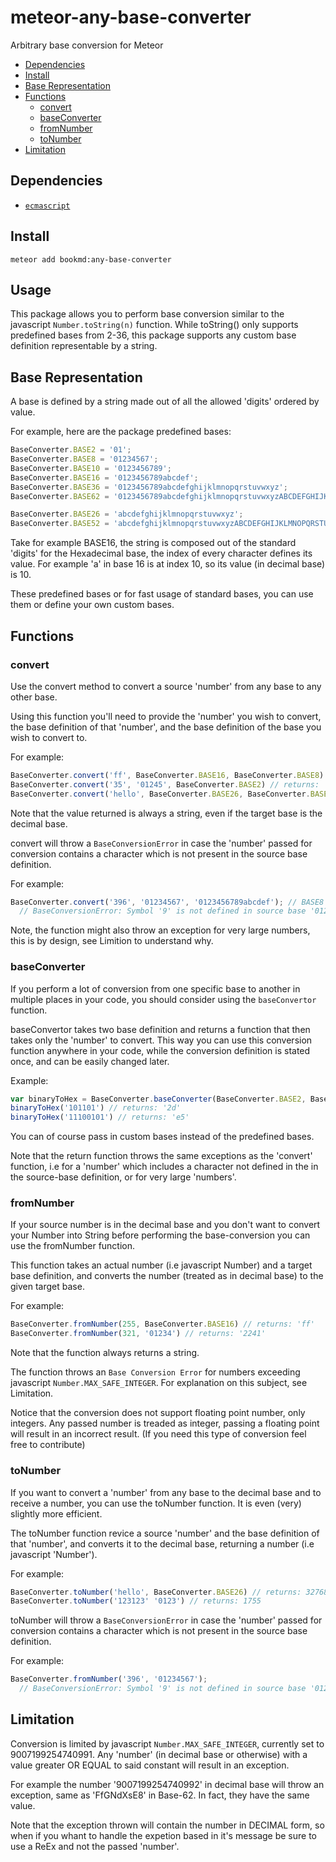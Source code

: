 # meteor-any-base-converter
Arbitrary base conversion for Meteor

* [Dependencies](#dependencies)
* [Install](#install)
* [Base Representation](#base-representation)
* [Functions](#functions)
  * [convert](#convert)
  * [baseConverter](#baseconverter)
  * [fromNumber](#fromnumber)
  * [toNumber](#tonumber)
* [Limitation](#limitation)

## Dependencies
* [`ecmascript`](https://atmospherejs.com/meteor/ecmascript)

## Install
`meteor add bookmd:any-base-converter`

## Usage
This package allows you to perform base conversion similar to the javascript `Number.toString(n)` function.
While toString() only supports predefined bases from 2-36, this package supports any custom base definition representable by a string.

## Base Representation
A base is defined by a string made out of all the allowed 'digits' ordered by value.

For example, here are the package predefined bases:
```javascript
BaseConverter.BASE2 = '01';
BaseConverter.BASE8 = '01234567';
BaseConverter.BASE10 = '0123456789';
BaseConverter.BASE16 = '0123456789abcdef';
BaseConverter.BASE36 = '0123456789abcdefghijklmnopqrstuvwxyz';
BaseConverter.BASE62 = '0123456789abcdefghijklmnopqrstuvwxyzABCDEFGHIJKLMNOPQRSTUVWXYZ';

BaseConverter.BASE26 = 'abcdefghijklmnopqrstuvwxyz';
BaseConverter.BASE52 = 'abcdefghijklmnopqrstuvwxyzABCDEFGHIJKLMNOPQRSTUVWXYZ';
```

Take for example BASE16, the string is composed out of the standard 'digits' for the Hexadecimal base, the index of every character
defines its value. For example 'a' in base 16 is at index 10, so its value (in decimal base) is 10.

These predefined bases or for fast usage of standard bases, you can use them or define your own custom bases.

## Functions
### convert
Use the convert method to convert a source 'number' from any base to any other base.

Using this function you'll need to provide the 'number' you wish to convert, the base definition of that 'number',
and the base definition of the base you wish to convert to.

For example:
```javascript
BaseConverter.convert('ff', BaseConverter.BASE16, BaseConverter.BASE8) // returns: '377'
BaseConverter.convert('35', '01245', BaseConverter.BASE2) // returns: '10111'
BaseConverter.convert('hello', BaseConverter.BASE26, BaseConverter.BASE10) // returns: '8029422'
```
Note that the value returned is always a string, even if the target base is the decimal base.

convert will throw a `BaseConversionError` in case the 'number' passed for conversion contains a character which is
not present in the source base definition.

For example:
```javascript
BaseConverter.convert('396', '01234567', '0123456789abcdef'); // BASE8 to BASE16
  // BaseConversionError: Symbol '9' is not defined in source base '01234567'
```

Note, the function might also throw an exception for very large numbers, this is by design, see Limition to understand
why.

### baseConverter
If you perform a lot of conversion from one specific base to another in multiple places in your code,
you should consider using the `baseConvertor` function.

baseConvertor takes two base definition and returns a function that then takes only the 'number' to convert.
This way you can use this conversion function anywhere in your code, while the conversion definition is stated once,
and can be easily changed later.

Example:
```javascript
var binaryToHex = BaseConverter.baseConverter(BaseConverter.BASE2, BaseConverter.BASE16)
binaryToHex('101101') // returns: '2d'
binaryToHex('11100101') // returns: 'e5'
```
You can of course pass in custom bases instead of the predefined bases.

Note that the return function throws the same exceptions as the 'convert' function, i.e for a 'number' which includes
a character not defined in the in the source-base definition, or for very large 'numbers'.

### fromNumber
If your source number is in the decimal base and you don't want to convert your Number into String before performing
the base-conversion you can use the fromNumber function.

This function takes an actual number (i.e javascript Number) and a target base definition, and converts the number
(treated as in decimal base) to the given target base.

For example:
```javascript
BaseConverter.fromNumber(255, BaseConverter.BASE16) // returns: 'ff'
BaseConverter.fromNumber(321, '01234') // returns: '2241'
```
Note that the function always returns a string.

The function throws an `Base Conversion Error` for numbers exceeding javascript `Number.MAX_SAFE_INTEGER`.
For explanation on this subject, see Limitation.

Notice that the conversion does not support floating point number, only integers. Any passed number is treaded  as
integer, passing a floating point will result in an incorrect result.
(If you need this type of conversion feel free to contribute)

### toNumber
If you want to convert a 'number' from any base to the decimal base and to receive a number, you can use the toNumber function.
It is even (very) slightly more efficient.

The toNumber function revice a source 'number' and the base definition of that 'number', and converts it to the decimal
base, returning a number (i.e javascript 'Number').

For example:
```javascript
BaseConverter.toNumber('hello', BaseConverter.BASE26) // returns: 3276872
BaseConverter.toNumber('123123' '0123') // returns: 1755
```

toNumber will throw a `BaseConversionError` in case the 'number' passed for conversion contains a character which is
not present in the source base definition.

For example:
```javascript
BaseConverter.fromNumber('396', '01234567');
  // BaseConversionError: Symbol '9' is not defined in source base '01234567'
```

## Limitation
Conversion is limited by javascript `Number.MAX_SAFE_INTEGER`, currently set to 9007199254740991.
Any 'number' (in decimal base or otherwise) with a value greater OR EQUAL to said constant will result in an exception.

For example the number '9007199254740992' in decimal base will throw an exception, same as
'FfGNdXsE8' in Base-62. In fact, they have the same value.

Note that the exception thrown will contain the number in DECIMAL form, so when if you whant to handle
the expetion based in it's message be sure to use a ReEx and not the passed 'number'.
